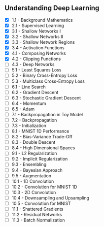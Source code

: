 ## Understanding Deep Learning
- [x] 1.1 - Background Mathematics
- [x] 2.1 - Supervised Learning
- [x] 3.1 - Shallow Networks I
- [x] 3.2 - Shallow Networks II
- [x] 3.3 - Shallow Network Regions
- [x] 3.4 - Activation Functions
- [x] 4.1 - Composing Networks
- [x] 4.2 - Clipping Functions
- [ ] 4.3 - Deep Networks
- [ ] 5.1 - Least Squares Loss
- [ ] 5.2 - Binary Cross-Entropy Loss
- [ ] 5.3 - Multiclass Cross-Entropy Loss
- [ ] 6.1 - Line Search
- [ ] 6.2 - Gradient Descent
- [ ] 6.3 - Stochastic Gradient Descent
- [ ] 6.4 - Momentum
- [ ] 6.5 - Adam
- [ ] 7.1 - Backpropagation in Toy Model
- [ ] 7.2 - Backpropagation
- [ ] 7.3 - Initialization
- [ ] 8.1 - MNIST 1D Performance
- [ ] 8.2 - Bias-Variance Trade-Off
- [ ] 8.3 - Double Descent
- [ ] 8.4 - High Dimensional Spaces
- [ ] 9.1 - L2 Regularization
- [ ] 9.2 - Implicit Regularization
- [ ] 9.3 - Ensembling
- [ ] 9.4 - Bayesian Approach
- [ ] 9.5 - Augmentation
- [ ] 10.1 - 1D Convolution
- [ ] 10.2 - Convolution for MNIST 1D
- [ ] 10.3 - 2D Convolution
- [ ] 10.4 - Downsampling and Upsampling
- [ ] 10.5 - Convolution for MNIST
- [ ] 11.1 - Shattered Gradients
- [ ] 11.2 - Residual Networks
- [ ] 11.3 - Batch Normalization